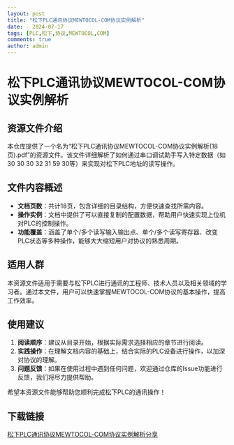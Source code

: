 ```yaml
---
layout: post
title: "松下PLC通讯协议MEWTOCOL-COM协议实例解析"
date:   2024-07-17
tags: [PLC,松下,协议,MEWTOCOL,COM]
comments: true
author: admin
---
```

# 松下PLC通讯协议MEWTOCOL-COM协议实例解析

## 资源文件介绍

本仓库提供了一个名为“松下PLC通讯协议MEWTOCOL-COM协议实例解析(18页).pdf”的资源文件。该文件详细解析了如何通过串口调试助手写入特定数据（如30 30 30 32 31 59 30等）来实现对松下PLC地址的读写操作。

## 文件内容概述

- **文档页数**：共计18页，包含详细的目录结构，方便快速查找所需内容。
- **操作实例**：文档中提供了可以直接复制的配置数据，帮助用户快速实现上位机对PLC的控制操作。
- **功能覆盖**：涵盖了单个/多个读写输入输出点、单个/多个读写寄存器、改变PLC状态等多种操作，能够大大缩短用户对协议的熟悉周期。

## 适用人群

本资源文件适用于需要与松下PLC进行通讯的工程师、技术人员以及相关领域的学习者。通过本文件，用户可以快速掌握MEWTOCOL-COM协议的基本操作，提高工作效率。

## 使用建议

1. **阅读顺序**：建议从目录开始，根据实际需求选择相应的章节进行阅读。
2. **实践操作**：在理解文档内容的基础上，结合实际的PLC设备进行操作，以加深对协议的理解。
3. **问题反馈**：如果在使用过程中遇到任何问题，欢迎通过仓库的Issue功能进行反馈，我们将尽力提供帮助。

希望本资源文件能够帮助您顺利完成松下PLC的通讯操作！

## 下载链接

[松下PLC通讯协议MEWTOCOL-COM协议实例解析分享](https://pan.quark.cn/s/dfda61743c24)